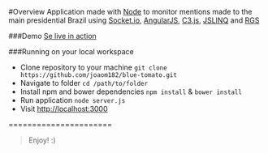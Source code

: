 #Overview
Application made with [Node](http://nodejs.org/) to monitor mentions made to the main presidential Brazil using [Socket.io](https://github.com/Automattic/socket.io), [AngularJS](https://github.com/angular/angular.js), [C3.js](https://github.com/masayuki0812/c3js.org), [JSLINQ](https://github.com/joaom182/linqjs) and [RGS](https://github.com/joaom182/rgs)

###Demo
[Se live in action](joaom182.github.io/blue-tomato/)

###Running on your local workspace
- Clone repository to your machine `git clone https://github.com/joaom182/blue-tomato.git`
- Navigate to folder `cd /path/to/folder`
- Install npm and bower dependencies `npm install` & `bower install`
- Run application `node server.js`
- Visit [http://localhost:3000](http://localhost:5000)

======================
> Enjoy! :)
